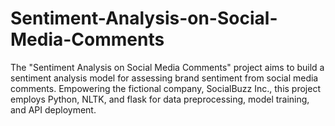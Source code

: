 # Sentiment-Analysis-on-Social-Media-Comments
 The "Sentiment Analysis on Social Media Comments" project aims to build a sentiment analysis model for assessing brand sentiment from social media comments. Empowering the fictional company, SocialBuzz Inc., this project employs Python, NLTK, and flask for data preprocessing, model training, and API deployment.
